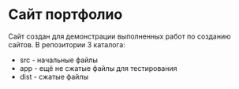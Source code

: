 <h1>Сайт портфолио</h1>
Сайт создан для демонстрации выполненных работ по созданию сайтов.
В репозитории 3 каталога: 
<ul>
<li>src  - начальные файлы</li>
<li>app  - ещё не сжатые файлы для тестирования</li>
<li>dist - сжатые файлы</li>
</ul>
